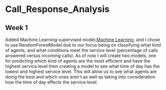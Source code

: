 # Call_Response_Analysis

## Week 1
Added Machine Learning supervised model,[Machine Learning](https://github.com/evanbruno617/Call_Response_Analysis/blob/Evan/machine_learning.ipynb), and I chose to use RandomForestModel due to our focus being on classifying what kind of agents, and what conditions meet the service level (percentage of calls answered versus incoming calls). As of now I will create two models, one for predicting which kind of agents are the most efficient and have the highest service level then creating a model to see what time of day has the lowest and highest service level. This will allow us to see what agents are doing the best and which ones aren't as well as taking into consideration how the time of day effects the service level. 
